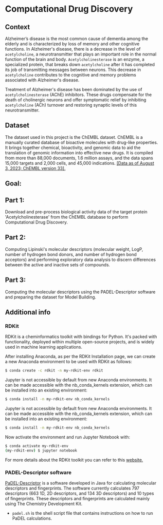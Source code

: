 # Computational Drug Discovery

## Context
Alzheimer’s disease is the most common cause of dementia among the elderly and is characterized by loss of memory and other cognitive functions. In Alzheimer's disease, there is a decrease in the level of `acetylcholine`, a neurotransmitter that plays an important role in the normal function of the brain and body. `Acetylcholinesterase` is an enzyme, a specialized protein, that breaks down `acetylcholine` after it has completed its job of transmitting messages between neurons. This decrease in `acetylcholine` contributes to the cognitive and memory problems associated with Alzheimer's disease.

Treatment of Alzheimer's disease has been dominated by the use of `acetylcholinesterase` (AChE) inhibitors. These drugs compensate for the death of cholinergic neurons and offer symptomatic relief by inhibiting `acetylcholine` (ACh) turnover and restoring synaptic levels of this neurotransmitter.

## Dataset
The dataset used in this project is the ChEMBL dataset. ChEMBL is a manually curated database of bioactive molecules with drug-like properties. It brings together chemical, bioactivity, and genomic data to aid the translation of genomic information into effective new drugs. It is compiled from more than 88,000 documents, 1.6 million assays, and the data spans 15,000 targets and 2,000 cells, and 45,000 indications. [[Data as of August 3, 2023; ChEMBL version 33].](https://www.ebi.ac.uk/chembl/) 

## Goal:

## Part 1:
Download and pre-process biological activity data of the target protein 'Acetylcholinesterase' from the ChEMBL database to perform Computational Drug Discovery.

## Part 2:
Computing Lipinski's molecular descriptors (molecular weight, LogP, number of hydrogen bond donors, and number of hydrogen bond acceptors) and performing exploratory data analysis to discern differences between the active and inactive sets of compounds.

## Part 3:
Computing the molecular descriptors using the PADEL-Descriptor software and preparing the dataset for Model Building.

## Additional info
### RDKit
RDKit is a cheminformatics toolkit with bindings for Python. It's packed with functionality, deployed within multiple open-source projects, and is widely used in machine learning applications. 

After installing Anaconda, as per the RDKit Installation page, we can create a new Anaconda environment to be used with RDKit as follows:

```bash
$ conda create -c rdkit -n my-rdkit-env rdkit
```

Jupyter is not accessible by default from new Anaconda environments. It can be made accessible with the nb_conda_kernels extension, which can be installed into an existing environment:

```bash
$ conda install -n my-rdkit-env nb_conda_kernels
```

Jupyter is not accessible by default from new Anaconda environments. It can be made accessible with the nb_conda_kernels extension, which can be installed into an existing environment:

```bash
$ conda install -n my-rdkit-env nb_conda_kernels
```

Now activate the environment and run Jupyter Notebook with:

```bash
$ conda activate my-rdkit-env
(my-rdkit-env) $ jupyter notebook
```
For more details about the RDKit toolkit you can refer to this [website.](https://depth-first.com/articles/2020/08/17/getting-started-rdkit-and-jupyter/)


### PADEL-Descriptor software
[PaDEL-Descriptor](http://www.yapcwsoft.com/dd/padeldescriptor/) is a software developed in Java for calculating molecular descriptors and fingerprints. The software currently calculates 797 descriptors (663 1D, 2D descriptors, and 134 3D descriptors) and 10 types of fingerprints. These descriptors and fingerprints are calculated mainly using The Chemistry Development Kit. 
- `padel.sh` is the shell script file that contains instructions on how to run PaDEL calculations.
